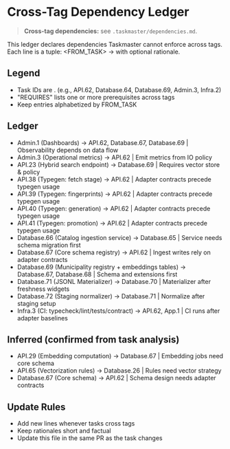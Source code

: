 # Cross-Tag Dependency Ledger

> **Cross-tag dependencies:** see `.taskmaster/dependencies.md`.

This ledger declares dependencies Taskmaster cannot enforce across tags.
Each line is a tuple: <FROM_TASK> -> <REQUIRES> with optional rationale.

## Legend
- Task IDs are <TAG>.<NUM> (e.g., API.62, Database.64, Database.69, Admin.3, Infra.2)
- "REQUIRES" lists one or more prerequisites across tags
- Keep entries alphabetized by FROM_TASK

## Ledger
- Admin.1 (Dashboards) -> API.62, Database.67, Database.69 | Observability depends on data flow
- Admin.3 (Operational metrics) -> API.62 | Emit metrics from IO policy
- API.23 (Hybrid search endpoint) -> Database.69 | Requires vector store & policy
- API.38 (Typegen: fetch stage) -> API.62 | Adapter contracts precede typegen usage
- API.39 (Typegen: fingerprints) -> API.62 | Adapter contracts precede typegen usage  
- API.40 (Typegen: generation) -> API.62 | Adapter contracts precede typegen usage
- API.41 (Typegen: promotion) -> API.62 | Adapter contracts precede typegen usage
- Database.66 (Catalog ingestion service) -> Database.65 | Service needs schema migration first
- Database.67 (Core schema registry) -> API.62 | Ingest writes rely on adapter contracts
- Database.69 (Municipality registry + embeddings tables) -> Database.67, Database.68 | Schema and extensions first
- Database.71 (JSONL Materializer) -> Database.70 | Materializer after freshness widgets
- Database.72 (Staging normalizer) -> Database.71 | Normalize after staging setup
- Infra.3 (CI: typecheck/lint/tests/contract) -> API.62, App.1 | CI runs after adapter baselines

## Inferred (confirmed from task analysis)
- API.29 (Embedding computation) -> Database.67 | Embedding jobs need core schema
- API.65 (Vectorization rules) -> Database.26 | Rules need vector strategy
- Database.67 (Core schema) -> API.62 | Schema design needs adapter contracts

## Update Rules
- Add new lines whenever tasks cross tags
- Keep rationales short and factual
- Update this file in the same PR as the task changes